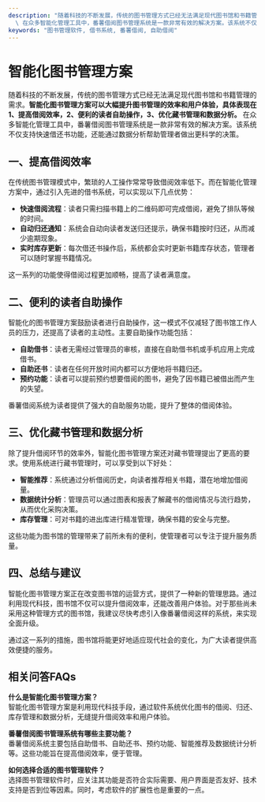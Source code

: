 ```yaml
---
description: "随着科技的不断发展，传统的图书管理方式已经无法满足现代图书馆和书籍管理的需求。**智能化图书管理方案可以大幅提升图书管理的效率和用户体验，具体表现在1、提高借阅效率，2、便利的读者自助操作，3、优化藏书管理和数据分析。**\
  \ 在众多智能化管理工具中，番薯借阅图书管理系统是一款非常有效的解决方案。该系统不仅支持快速借还书功能，还能通过数据分析帮助管理者做出更科学的决策。"
keywords: "图书管理软件, 借书系统, 番薯借阅, 自助借阅"
---
```

# 智能化图书管理方案

随着科技的不断发展，传统的图书管理方式已经无法满足现代图书馆和书籍管理的需求。**智能化图书管理方案可以大幅提升图书管理的效率和用户体验，具体表现在1、提高借阅效率，2、便利的读者自助操作，3、优化藏书管理和数据分析。** 在众多智能化管理工具中，番薯借阅图书管理系统是一款非常有效的解决方案。该系统不仅支持快速借还书功能，还能通过数据分析帮助管理者做出更科学的决策。

## 一、提高借阅效率

在传统图书管理模式中，繁琐的人工操作常常导致借阅效率低下。而在智能化管理方案中，通过引入先进的借书系统，可以实现以下几点优势：

- **快速借阅流程**：读者只需扫描书籍上的二维码即可完成借阅，避免了排队等候的时间。
- **自动归还通知**：系统会自动向读者发送归还提示，确保书籍按时归还，从而减少逾期现象。
- **实时库存更新**：每次借还书操作后，系统都会实时更新书籍库存状态，管理者可以随时掌握书籍情况。

这一系列的功能使得借阅过程更加顺畅，提高了读者满意度。

## 二、便利的读者自助操作

智能化的图书管理方案鼓励读者进行自助操作，这一模式不仅减轻了图书馆工作人员的压力，还提高了读者的主动性。主要自助操作功能包括：

- **自助借书**：读者无需经过管理员的审核，直接在自助借书机或手机应用上完成借书。
- **自助还书**：读者在任何开放时间内都可以方便地将书籍归还。
- **预约功能**：读者可以提前预约想要借阅的图书，避免了因书籍已被借出而产生的失望。

番薯借阅系统为读者提供了强大的自助服务功能，提升了整体的借阅体验。

## 三、优化藏书管理和数据分析

除了提升借阅环节的效率外，智能化图书管理方案还对藏书管理提出了更高的要求。使用系统进行藏书管理时，可以享受到以下好处：

- **智能推荐**：系统通过分析借阅历史，向读者推荐相关书籍，潜在地增加借阅量。
- **数据统计分析**：管理员可以通过图表和报表了解藏书的借阅情况与流行趋势，从而优化采购决策。
- **库存管理**：可对书籍的进出库进行精准管理，确保书籍的安全与完整。

这些功能为图书馆的管理带来了前所未有的便利，使管理者可以专注于提升服务质量。

## 四、总结与建议

智能化图书管理方案正在改变图书馆的运营方式，提供了一种新的管理思路。通过利用现代科技，图书馆不仅可以提升借阅效率，还能改善用户体验。对于那些尚未采用这种管理方式的图书馆，我建议尽快考虑引入像番薯借阅这样的系统，来实现全面升级。

通过这一系列的措施，图书馆将能更好地适应现代社会的变化，为广大读者提供高效便捷的服务。

## 相关问答FAQs

**什么是智能化图书管理方案？**  
智能化图书管理方案是利用现代科技手段，通过软件系统优化图书的借阅、归还、库存管理和数据分析，无缝提升借阅效率和用户体验。

**番薯借阅图书管理系统有哪些主要功能？**  
番薯借阅系统主要包括自助借书、自助还书、预约功能、智能推荐及数据统计分析等。这些功能旨在提高借阅效率，便于管理。

**如何选择合适的图书管理软件？**  
选择图书管理软件时，应关注其功能是否符合实际需要、用户界面是否友好、技术支持是否到位等因素。同时，考虑软件的扩展性也是重要的一点。
